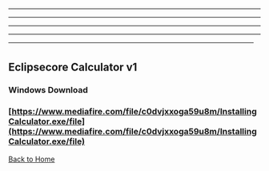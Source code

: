 ———————————————————————————————————————————————————————————————————————————————————————————————————————————————————————————————————————————————————————————————————————————————————

## Eclipsecore Calculator v1

### Windows Download
### [https://www.mediafire.com/file/c0dvjxxoga59u8m/InstallingCalculator.exe/file](https://www.mediafire.com/file/c0dvjxxoga59u8m/InstallingCalculator.exe/file)



[Back to Home](https://www.eclipsecore.net)
